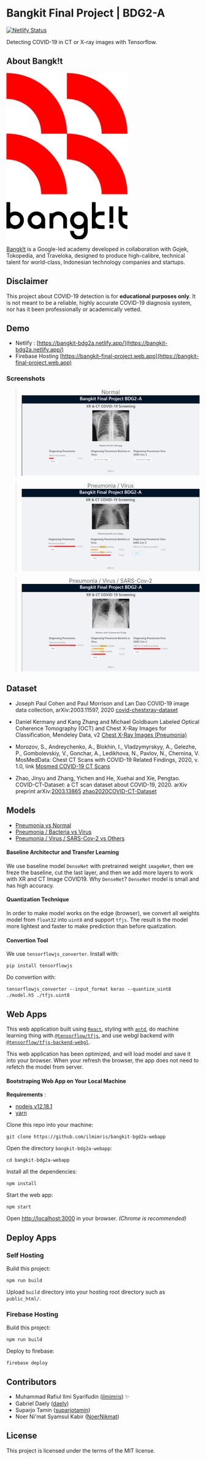 # Bangkit Final Project | BDG2-A
[![Netlify Status](https://api.netlify.com/api/v1/badges/2a5f8e1b-81de-4259-b997-0c0b4ac5c8cd/deploy-status)](https://app.netlify.com/sites/bangkit-bdg2a/deploys)

Detecting COVID-19 in CT or X-ray images with Tensorflow. 

## About Bangk!t
![Bangk!t](public/bangkit.png)


[Bangk!t](https://sites.google.com/view/bangkitacademy?pli=1) is a Google-led academy developed in collaboration with Gojek, Tokopedia, and Traveloka, designed to produce high-calibre, technical talent for world-class, Indonesian technology companies and startups. 

## Disclaimer
This project about COVID-19 detection is for **educational purposes only**. It is not meant to be a reliable, highly accurate COVID-19 diagnosis system, nor has it been professionally or academically vetted.

## Demo
- Netlify : [https://bangkit-bdg2a.netlify.app/](https://bangkit-bdg2a.netlify.app/)
- Firebase Hosting [https://bangkit-final-project.web.app](https://bangkit-final-project.web.app)

### Screenshots
<center>

> Normal
![Bangk!t](public/normal.png)

> Pneumonia / Virus
![Bangk!t](public/pneumoniavirus.png)

> Pneumonia / Virus / SARS-Cov-2
![Bangk!t](public/pneumoniacovid.png)

</center>

## Dataset
- Joseph Paul Cohen and Paul Morrison and Lan Dao
COVID-19 image data collection, arXiv:2003.11597, 2020
[covid-chestxray-dataset](https://github.com/ieee8023/covid-chestxray-dataset)

- Daniel Kermany and Kang Zhang and Michael Goldbaum
Labeled Optical Coherence Tomography (OCT) and Chest X-Ray Images for Classification, Mendeley Data, v2
[Chest X-Ray Images (Pneumonia)](https://www.kaggle.com/paultimothymooney/chest-xray-pneumonia)

- Morozov, S., Andreychenko, A., Blokhin, I., Vladzymyrskyy, A., Gelezhe, P., Gombolevskiy, V., Gonchar, A., Ledikhova, N., Pavlov, N., Chernina, V. MosMedData: Chest CT Scans with COVID-19 Related Findings, 2020, v. 1.0, link
 [Mosmed COVID-19 CT Scans](https://www.kaggle.com/andrewmvd/mosmed-covid19-ct-scans)

- Zhao, Jinyu and Zhang, Yichen and He, Xuehai and Xie, Pengtao. COVID-CT-Dataset: a CT scan dataset about COVID-19, 2020. arXiv preprint arXiv:[2003.13865](https://arxiv.org/pdf/2003.13865.pdf)
[zhao2020COVID-CT-Dataset](https://github.com/UCSD-AI4H/COVID-CT)

## Models
- [Pneumonia vs Normal](https://github.com/ilmimris/bangkit-bgd2a-pneumonia-vs-normal) 
- [Pneumonia / Bacteria vs Virus](https://github.com/ilmimris/bangkit-bgd2a-bacteria-vs-virus) 
- [Pneumonia / Virus / SARS-Cov-2 vs Others](https://github.com/ilmimris/bangkit-bgd2a-virus-covid-vs-noncovid) 

#### Baseline Architectur and Transfer Learning
We use baseline model `DenseNet` with pretrained weight `imageNet`, then we freze the baseline, cut the last layer, and then we add more layers to work with XR and CT Image COVID19. Why `DenseNet`? `DenseNet` model is small and has high accuracy. 

#### Quantization Technique
In order to make model works on the edge (browser), we convert all weights model from `float32` into `uint8` and support `tfjs`. The result is the model more lightest and faster to make prediction than before quatization. 

#### Convertion Tool 
We use `tensorflowjs_converter`. Install with:
```shell
pip install tensorflowjs
```
Do convertion with: 
```shell
tensorflowjs_converter --input_format keras --quantize_uint8  ./model.h5 ./tfjs.uint8
```

## Web Apps
This web application built using [`React`](https://reactjs.org/), styling with [`antd`](http://antd.design/), do machine learning thing with [`@tensorflow/tfjs`](https://www.npmjs.com/package/@tensorflow/tfjs), and use webgl backend with [`@tensorflow/tfjs-backend-webgl`](https://www.npmjs.com/package/@tensorflow/tfjs-backend-webgl). 

This web application has been optimized, and will load model and save it into your browser. When your refresh the browser, the app does not need to refetch the model from server.

#### Bootstraping Web App on Your Local Machine

**Requirements** :
- [nodejs v12.18.1](https://nodejs.org/en/download/)
- [yarn](https://yarnpkg.com/getting-started/install/) 


Clone this repo into your machine:
```shell
git clone https://github.com/ilmimris/bangkit-bgd2a-webapp
```

Open the directory `bangkit-bdg2a-webapp`:
```shell
cd bangkit-bdg2a-webapp
```

Install all the dependencies:
```shell
npm install
```

Start the web app:
```shell
npm start
```

Open [http://localhost:3000](http://localhost:3000) in your browser. *(Chrome is recommended)*

## Deploy Apps
### Self Hosting
Build this project:
```shell
npm run build
```

Upload `build` directory into your hosting root directory such as `public_html/`. 

### Firebase Hosting
Build this project:
```shell
npm run build
```
Deploy to firebase:
```shell
firebase deploy
```

## Contributors
- Muhammad Rafiul Ilmi Syarifudin ([ilmimris](https://github.com/ilmimris)) :sparkles: 
- Gabriel Daely ([daeIy](https://github.com/daeIy))
- Suparjo Tamin ([suparjotamin](https://github.com/suparjotamin))
- Noer Ni'mat Syamsul Kabir ([NoerNikmat](https://github.com/NoerNikmat))

## License
This project is licensed under the terms of the MIT license.
